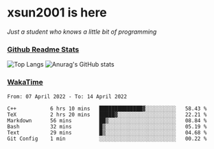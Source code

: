 # xsun2001 is here

*Just a student who knows a little bit of programming*

### [Github Readme Stats](https://github.com/anuraghazra/github-readme-stats)

![Top Langs](https://github-readme-stats.vercel.app/api/top-langs/?username=xsun2001&layout=compact&theme=radical) ![Anurag's GitHub stats](https://github-readme-stats.vercel.app/api?username=xsun2001&show_icons=true&theme=radical)

### [WakaTime](https://wakatime.com)

<!--START_SECTION:waka-->

```text
From: 07 April 2022 - To: 14 April 2022

C++           6 hrs 10 mins   ██████████████▓░░░░░░░░░░   58.43 %
TeX           2 hrs 20 mins   █████▓░░░░░░░░░░░░░░░░░░░   22.21 %
Markdown      56 mins         ██▒░░░░░░░░░░░░░░░░░░░░░░   08.84 %
Bash          32 mins         █▒░░░░░░░░░░░░░░░░░░░░░░░   05.19 %
Text          29 mins         █▒░░░░░░░░░░░░░░░░░░░░░░░   04.68 %
Git Config    1 min           ░░░░░░░░░░░░░░░░░░░░░░░░░   00.22 %
```

<!--END_SECTION:waka-->
